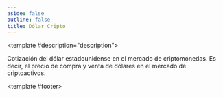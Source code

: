 ```yaml
---
aside: false
outline: false
title: Dólar Cripto
---
```


<script setup>
import { setRegionForSidebar } from '../../.vitepress/sidebar/sidebar.utils.js'

setRegionForSidebar('ar')
</script>

<OAOperation operationId="get-dolar-cripto" :hide-default-footer="false">

<template #description="description">

Cotización del dólar estadounidense en el mercado de criptomonedas. Es decir, el precio de compra y venta de dólares en el mercado de criptoactivos.

</template>

<template #footer>


<OAFooter />


<!--@include: ./parts/get-dolar-cripto-footer.md -->

</template>

</OAOperation>
